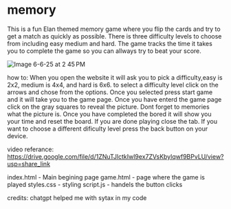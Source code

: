 # memory
This is a fun Elan themed memory game where you flip the cards and try to get a match as quickly as possible. There is three difficulty levels to choose from including easy medium and hard. The game tracks the time it takes you to complete the game so you can allways try to beat your score.

![Image 6-6-25 at 2 45 PM](https://github.com/user-attachments/assets/d3257123-babe-49c2-90ea-6339515524a6)

how to:
When you open the website it will ask you to pick a difficulty,easy is 2x2, medium is 4x4, and hard is 6x6. to select a difficulty level click on the arrows and chose from the options. Once you selected press start game and it will take you to the game page. Once you have enterd the game page click on the gray squares to reveal the picture. Dont forget to memories what the picture is. Once you have completed the bored it will show you your time and reset the board. If you are done playing close the tab. If you want to choose a different dificulty level press the back button on your device. 

video referance:
https://drive.google.com/file/d/1ZNuTJlctkIwl9ex7ZVsKbylqwf9BPvLU/view?usp=share_link

index.html - Main begining page
game.html - page where the game is played
styles.css - styling
script.js - handels the button clicks


credits:
chatgpt helped me with sytax in my code
